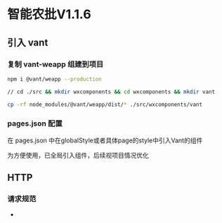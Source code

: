# 智能农批V1.1.6

## 引入 vant

### 复制 vant-weapp 组建到项目

```bash
npm i @vant/weapp --production

// cd ./src && mkdir wxcomponents && cd wxcomponents && mkdir vant

cp -rf node_modules/@vant/weapp/dist/* ./src/wxcomponents/vant
```

### pages.json 配置

在 pages.json 中在globalStyle或者具体page的style中引入Vant的组件

为方便使用，已全局引入组件，后续视项目情况优化


## HTTP

### 请求规范

- 